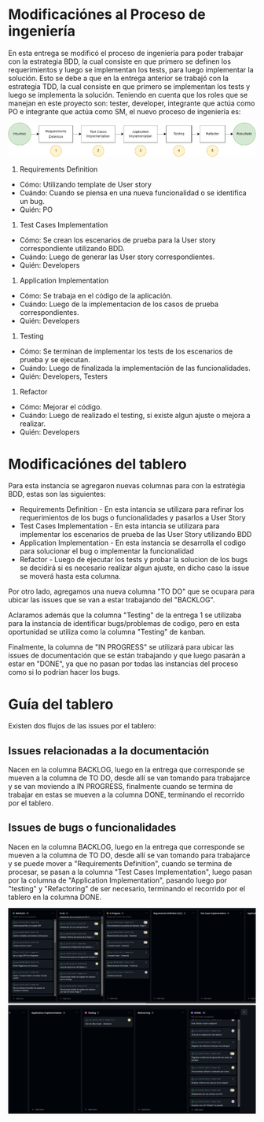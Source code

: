 # Modificaciónes al Proceso de ingeniería

En esta entrega se modificó el proceso de ingeniería para poder trabajar con la estrategia BDD, la cual consiste en que primero se definen los requerimientos y luego se implementan los tests, para luego implementar la solución. Esto se debe a que en la entrega anterior se trabajó con la estrategia TDD, la cual consiste en que primero se implementan los tests y luego se implementa la solución.
Teniendo en cuenta que los roles que se manejan en este proyecto son: tester, developer, integrante que actúa como PO e integrante que actúa como SM, el nuevo proceso de ingeniería es:

![Proceso Ingeniería](procesoIngenieria.png)

1) Requirements Definition
* Cómo: Utilizando template de User story
* Cuándo: Cuando se piensa en una nueva funcionalidad o se identifica un bug.
* Quién: PO
1) Test Cases Implementation
* Cómo: Se crean los escenarios de prueba para la User story correspondiente utilizando BDD.
* Cuándo: Luego de generar las User story correspondientes.
* Quién: Developers
1) Application Implementation
* Cómo: Se trabaja en el código de la aplicación.
* Cuándo: Luego de la implementacion de los casos de prueba correspondientes.
* Quién: Developers
1) Testing
* Cómo: Se terminan de implementar los tests de los escenarios de prueba y se ejecutan.
* Cuándo: Luego de finalizada la implementación de las funcionalidades.
* Quién: Developers, Testers
1) Refactor
* Cómo: Mejorar el código.
* Cuándo: Luego de realizado el testing, si existe algun ajuste o mejora a realizar.
* Quién: Developers

# Modificaciónes del tablero

Para esta instancia se agregaron nuevas columnas para con la estratégia BDD, estas son las siguientes:

* Requirements Definition - En esta intancia se utilizara para refinar los requerimientos de los bugs o funcionalidades y pasarlos a User Story
* Test Cases Implementation - En esta intancia se utilizara para implementar los escenarios de prueba de las User Story utilizando BDD
* Application Implementation - En esta instancia se desarrolla el codigo para solucionar el bug o implementar la funcionalidad
* Refactor - Luego de ejecutar los tests y probar la solucion de los bugs se decidirá si es necesario realizar algun ajuste, en dicho caso la issue se moverá hasta esta columna.

Por otro lado, agregamos una nueva columna "TO DO" que se ocupara para ubicar las issues que se van a estar trabajando del "BACKLOG".

Aclaramos además que la columna "Testing" de la entrega 1 se utilizaba para la instancia de identificar bugs/problemas de codigo, pero en esta oportunidad se utiliza como la columna "Testing" de kanban.

Finalmente, la columna de "IN PROGRESS" se utilizará para ubicar las issues de documentación que se están trabajando y que luego pasarán a estar en "DONE", ya que no pasan por todas las instancias del proceso como si lo podrían hacer los bugs.

# Guía del tablero

Existen dos flujos de las issues por el tablero:

## Issues relacionadas a la documentación

Nacen en la columna BACKLOG, luego en la entrega que corresponde se mueven a la columna de TO DO, desde allí se van tomando para trabajarce y se van moviendo a IN PROGRESS, finalmente cuando se termina de trabajar en estas se mueven a la columna DONE, terminando el recorrido por el tablero.

## Issues de bugs o funcionalidades

Nacen en la columna BACKLOG, luego en la entrega que corresponde se mueven a la columna de TO DO, desde allí se van tomando para trabajarce y se puede mover a "Requirements Definition", cuando se termina de procesar, se pasan a la columna "Test Cases Implementation", luego pasan por la columna de "Application Implementation", pasando luego por "testing" y "Refactoring" de ser necesario, terminando el recorrido por el tablero en la columna DONE.

![Tablero 3](progreso-tablero1.png)
![Tablero 3](progreso-tablero2.png)

